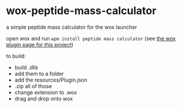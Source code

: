 # wox-peptide-mass-calculator
a simple peptide mass calculator for the wox launcher

open wox and run `wpm install peptide mass calculator`
(see [the wox plugin page for this project](http://www.wox.one/plugin/286))

to build: 
- build .dlls
- add them to a folder 
- add the resources/Plugin.json
- .zip all of those
- change extension to .wox
- drag and drop onto wox

